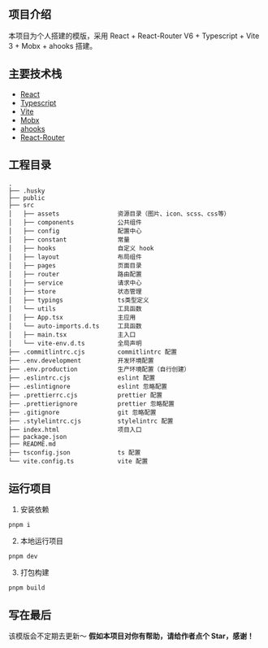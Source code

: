 ## 项目介绍

本项目为个人搭建的模版，采用 React + React-Router V6 + Typescript + Vite 3 + Mobx + ahooks 搭建。

## 主要技术栈

- [React](https://reactjs.org/)
- [Typescript](https://www.tslang.cn/index.html)
- [Vite](https://cn.vitejs.dev/)
- [Mobx](https://zh.mobx.js.org/README.html)
- [ahooks](https://ahooks.js.org/zh-CN/)
- [React-Router](https://reactrouter.com/)

## 工程目录

```shell
.
├── .husky
├── public
├── src
│   ├── assets                资源目录（图片、icon、scss、css等）
│   ├── components            公共组件
│   ├── config                配置中心
│   ├── constant              常量
│   ├── hooks                 自定义 hook
│   ├── layout                布局组件
│   ├── pages                 页面目录
│   ├── router                路由配置
│   ├── service               请求中心
│   ├── store                 状态管理
│   ├── typings               ts类型定义
│   └── utils                 工具函数
│   ├── App.tsx               主应用
│   └── auto-imports.d.ts     工具函数
│   ├── main.tsx              主入口
│   └── vite-env.d.ts         全局声明
├── .commitlintrc.cjs         commitlintrc 配置
├── .env.development          开发环境配置
├── .env.production           生产环境配置（自行创建）
├── .eslintrc.cjs             eslint 配置
├── .eslintignore             eslint 忽略配置
├── .prettierrc.cjs           prettier 配置
├── .prettierignore           prettier 忽略配置
├── .gitignore                git 忽略配置
├── .stylelintrc.cjs          stylelintrc 配置
├── index.html                项目入口
├── package.json
├── README.md
├── tsconfig.json             ts 配置
└── vite.config.ts            vite 配置
```

## 运行项目

1.  安装依赖

```shell
pnpm i
```

2.  本地运行项目

```shell
pnpm dev
```

3.  打包构建

```shell
pnpm build
```

## 写在最后

该模版会不定期去更新～
**假如本项目对你有帮助，请给作者点个 Star，感谢！**
